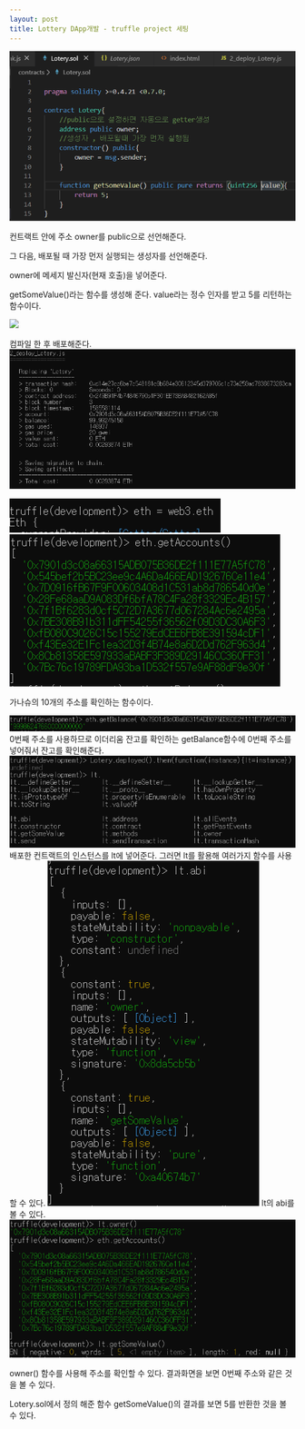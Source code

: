 ```yaml
---
layout: post
title: Lottery DApp개발 - truffle project 세팅
---
```


<img src="/assets/images/lottery_code.PNG">

컨트랙트 안에 주소 owner를 public으로 선언해준다.

그 다음, 배포될 때 가장 먼저 실행되는 생성자를 선언해준다.

owner에 메세지 발신자(현재 호출)을 넣어준다.

getSomeValue()라는 함수를 생성해 준다. value라는 정수 인자를 받고 5를 리턴하는 함수이다.

<img src="/assets/images/lottery_depoly.PNG">

컴파일 한 후 배포해준다.
<img src="/assets/images/lottery_migrate.PNG">

<img src="/assets/images/lottery_eth.PNG">
<img src="/assets/images/lottery_getaccount.PNG">

가나슈의 10개의 주소를 확인하는 함수이다.


<img src="/assets/images/lottery_getbalance.PNG">
0번째 주소를 사용하므로 이더리움 잔고를 확인하는 getBalance함수에 0번째 주소를
넣어줘서 잔고를 확인해준다. 


<img src="/assets/images/lottery_deployed.PNG">
배포한 컨트랙트의 인스턴스를 lt에 넣어준다. 그러면 lt를 활용해 여러가지 함수를 사용할 수 있다.

<img src="/assets/images/lt_abi.PNG">
lt의 abi를 볼 수 있다.


<img src="/assets/images/lt.owner.PNG">

owner() 함수를 사용해 주소를 확인할 수 있다. 결과화면을 보면 0번째 주소와 같은 것을 볼 수 있다.


Lotery.sol에서 정의 해준 함수 getSomeValue()의 결과를 보면 5를 반환한 것을 볼 수 있다.
